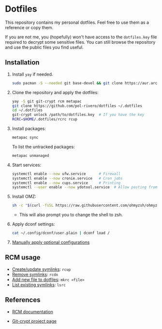 # Dotfiles

This repository contains my personal dotfiles. Feel free to use them as a reference or copy them.

If you are not me, you (hopefully) won't have access to the `dotfiles.key` file required to decrypt some sensitive files. You can still browse the repository and use the public files you find useful.

## Installation

1. Install `yay` if needed.

   ```bash
   sudo pacman -S --needed git base-devel && git clone https://aur.archlinux.org/yay-bin.git && cd yay-bin && makepkg -si
   ```

1. Clone the repository and apply the dotfiles:

    ```bash
    yay -S git git-crypt rcm metapac
    git clone https://github.com/pol-rivero/dotfiles ~/.dotfiles
    cd ~/.dotfiles
    git-crypt unlock /path/to/dotfiles.key  # If you have the key
    RCRC=$HOME/.dotfiles/rcrc rcup
    ```

1. Install packages:

    ```bash
    metapac sync
    ```

    To list the untracked packages:

    ```bash
    metapac unmanaged
    ```

1. Start services:

    ```bash
    systemctl enable --now ufw.service      # Firewall
    systemctl enable --now cronie.service   # Cron jobs
    systemctl enable --now cups.service     # Printing
    systemctl --user enable --now ydotool.service  # Allow pasting from copyq and rofimoji
    ```

1. Install OMZ:

    ```bash
    sh -c "$(curl -fsSL https://raw.githubusercontent.com/ohmyzsh/ohmyzsh/master/tools/install.sh)"
    ```

    - This will also prompt you to change the shell to zsh.

1. Apply dconf settings:

    ```bash
    cat ~/.config/dconf/user.plain | dconf load /
    ```

1. [Manually apply optional configurations](manual-config/README.md)

## RCM usage

- [Create/update symlinks](http://thoughtbot.github.io/rcm/rcup.1.html): `rcup`
- [Remove symlinks](http://thoughtbot.github.io/rcm/rcdn.1.html): `rcdn`
- [Add new file to dotfiles](http://thoughtbot.github.io/rcm/mkrc.1.html): `mkrc <file>`
- [List existing symlinks](http://thoughtbot.github.io/rcm/lsrc.1.html): `lsrc`


## References

- [RCM documentation](http://thoughtbot.github.io/rcm/)

- [Git-crypt project page](https://www.agwa.name/projects/git-crypt)

